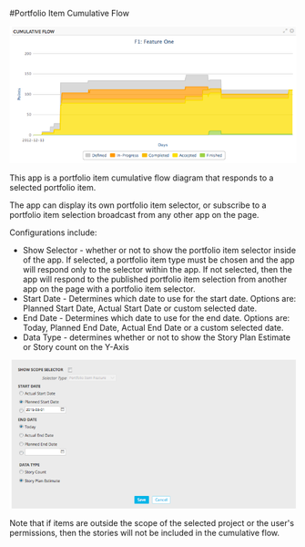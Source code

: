 #Portfolio Item Cumulative Flow

![ScreenShot](/images/cumulative-flow.png)

This app is a portfolio item cumulative flow diagram that responds to a selected portfolio item.  

The app can display its own portfolio item selector, or subscribe to a portfolio item selection broadcast from any other app on the page.  

Configurations include:
*  Show Selector - whether or not to show the portfolio item selector inside of the app.  If selected, a portfolio item type must be chosen and the app will respond only to the selector within the app.  If not selected, then the app will respond to the published portfolio item selection from another app on the page with a portfolio item selector. 
*  Start Date - Determines which date to use for the start date.  Options are:  Planned Start Date, Actual Start Date or custom selected date.  
*  End Date - Determines which date to use for the end date.  Options are: Today, Planned End Date, Actual End Date or a custom selected date.
*  Data Type - determines whether or not to show the Story Plan Estimate or Story count on the Y-Axis

![ScreenShot](/images/cumulative-flow-settings.png)

Note that if items are outside the scope of the selected project or the user's permissions, then the stories will not be included in the cumulative flow.  